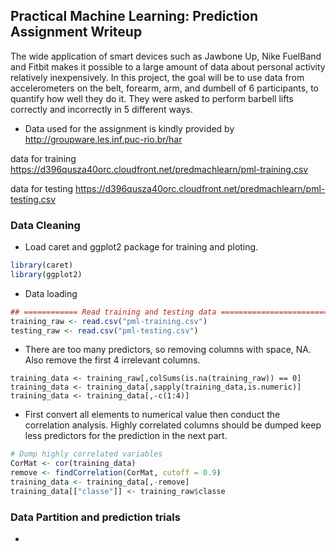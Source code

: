 ## Practical Machine Learning: Prediction Assignment Writeup

The wide application of smart devices such as Jawbone Up, Nike FuelBand and Fitbit makes it possible to 
a large amount of data about personal activity relatively inexpensively. In this project, the goal will 
be to use data from accelerometers on the belt, forearm, arm, and dumbell of 6 participants, to quantify how well they do it. 
They were asked to perform barbell lifts correctly and incorrectly in 5 different ways.
* Data used for the assignment is kindly provided by http://groupware.les.inf.puc-rio.br/har

data for training
https://d396qusza40orc.cloudfront.net/predmachlearn/pml-training.csv

data for testing
https://d396qusza40orc.cloudfront.net/predmachlearn/pml-testing.csv

### Data Cleaning
* Load caret and ggplot2 package for training and ploting. 
```R
library(caret)
library(ggplot2)
```
* Data loading
```R
## ============ Read training and testing data ==========================
training_raw <- read.csv("pml-training.csv")
testing_raw <- read.csv("pml-testing.csv")
```
* There are too many predictors, so removing columns with space, NA. Also remove the first 4 irrelevant columns.
```
training_data <- training_raw[,colSums(is.na(training_raw)) == 0]
training_data <- training_data[,sapply(training_data,is.numeric)] 
training_data <- training_data[,-c(1:4)]
```
*  First convert all elements to numerical value then conduct the correlation analysis. Highly correlated columns should be dumped keep less predictors for the prediction in the next part. 
```R
# Dump highly correlated variables
CorMat <- cor(training_data)
remove <- findCorrelation(CorMat, cutoff = 0.9)
training_data <- training_data[,-remove]
training_data[["classe"]] <- training_raw$classe
```

### Data Partition and prediction trials
* 






